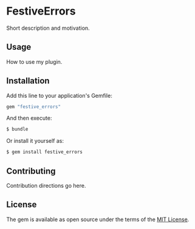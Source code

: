 # FestiveErrors
Short description and motivation.

## Usage
How to use my plugin.

## Installation
Add this line to your application's Gemfile:

```ruby
gem "festive_errors"
```

And then execute:
```bash
$ bundle
```

Or install it yourself as:
```bash
$ gem install festive_errors
```

## Contributing
Contribution directions go here.

## License
The gem is available as open source under the terms of the [MIT License](https://opensource.org/licenses/MIT).
